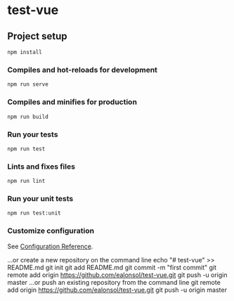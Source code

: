 # test-vue

## Project setup
```
npm install
```

### Compiles and hot-reloads for development
```
npm run serve
```

### Compiles and minifies for production
```
npm run build
```

### Run your tests
```
npm run test
```

### Lints and fixes files
```
npm run lint
```

### Run your unit tests
```
npm run test:unit
```

### Customize configuration
See [Configuration Reference](https://cli.vuejs.org/config/).

…or create a new repository on the command line
echo "# test-vue" >> README.md
git init
git add README.md
git commit -m "first commit"
git remote add origin https://github.com/ealonsol/test-vue.git
git push -u origin master
…or push an existing repository from the command line
git remote add origin https://github.com/ealonsol/test-vue.git
git push -u origin master


